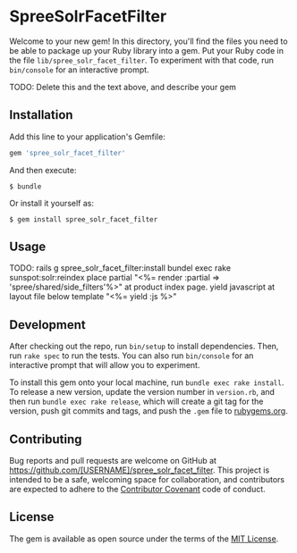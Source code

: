 # SpreeSolrFacetFilter

Welcome to your new gem! In this directory, you'll find the files you need to be able to package up your Ruby library into a gem. Put your Ruby code in the file `lib/spree_solr_facet_filter`. To experiment with that code, run `bin/console` for an interactive prompt.

TODO: Delete this and the text above, and describe your gem

## Installation

Add this line to your application's Gemfile:

```ruby
gem 'spree_solr_facet_filter'
```

And then execute:

    $ bundle

Or install it yourself as:

    $ gem install spree_solr_facet_filter

## Usage

TODO: rails g spree_solr_facet_filter:install
	  bundel exec rake sunspot:solr:reindex
	  place partial "<%= render :partial => 'spree/shared/side_filters'%>"	at product index page.
	  yield javascript at layout file below template  "<%= yield :js %>"


## Development

After checking out the repo, run `bin/setup` to install dependencies. Then, run `rake spec` to run the tests. You can also run `bin/console` for an interactive prompt that will allow you to experiment.

To install this gem onto your local machine, run `bundle exec rake install`. To release a new version, update the version number in `version.rb`, and then run `bundle exec rake release`, which will create a git tag for the version, push git commits and tags, and push the `.gem` file to [rubygems.org](https://rubygems.org).

## Contributing

Bug reports and pull requests are welcome on GitHub at https://github.com/[USERNAME]/spree_solr_facet_filter. This project is intended to be a safe, welcoming space for collaboration, and contributors are expected to adhere to the [Contributor Covenant](http://contributor-covenant.org) code of conduct.


## License

The gem is available as open source under the terms of the [MIT License](http://opensource.org/licenses/MIT).

